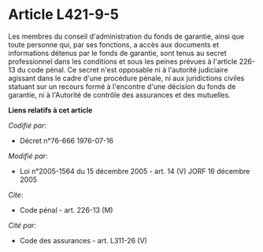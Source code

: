 # Article L421-9-5

Les membres du conseil d'administration du fonds de garantie, ainsi que toute personne qui, par ses fonctions, a accès aux
documents et informations détenus par le fonds de garantie, sont tenus au secret professionnel dans les conditions et sous
les peines prévues à l'article 226-13 du code pénal. Ce secret n'est opposable ni à l'autorité judiciaire agissant dans le
cadre d'une procédure pénale, ni aux juridictions civiles statuant sur un recours formé à l'encontre d'une décision du fonds
de garantie, ni à l'Autorité de contrôle des assurances et des mutuelles.

**Liens relatifs à cet article**

_Codifié par_:

  - Décret n°76-666 1976-07-16

_Modifié par_:

  - Loi n°2005-1564 du 15 décembre 2005 - art. 14 (V) JORF 16 décembre 2005

_Cite_:

  - Code pénal - art. 226-13 (M)

_Cité par_:

  - Code des assurances - art. L311-26 (V)
